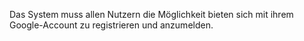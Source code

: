Das System muss allen Nutzern die Möglichkeit bieten sich mit ihrem Google-Account zu registrieren und anzumelden.
